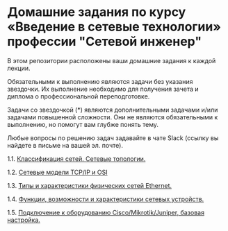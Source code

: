 # Домашние задания по курсу «Введение в сетевые технологии» профессии "Сетевой инженер"

В этом репозитории расположены ваши домашние задания к каждой лекции. 

Обязательными к выполнению являются задачи без указания звездочки. Их выполнение необходимо для получения зачета и диплома о профессиональной переподготовке.

Задачи со звездочкой (*) являются дополнительными задачами и/или задачами повышенной сложности. Они не являются обязательными к выполнению, но помогут вам глубже понять тему.

Любые вопросы по решению задач задавайте в чате Slack (ссылку вы найдете в письме на вашей эл. почте).



1.1. [Классификация сетей. Сетевые топологии.]()

1.2. [Сетевые модели TCP/IP и OSI](1-02.md)

1.3. [Типы и характеристики физических сетей Ethernet.](https://github.com/netology-code/bntw-homeworks/blob/main/1-03.md)

1.4. [Функции, возможности и характеристики сетевых устройств.](1-04.md)

1.5. [Подключение к оборудованию Cisco/Mikrotik/Juniper, базовая настройка. ](https://github.com/netology-code/bntw-homeworks/blob/main/1-05.md)
